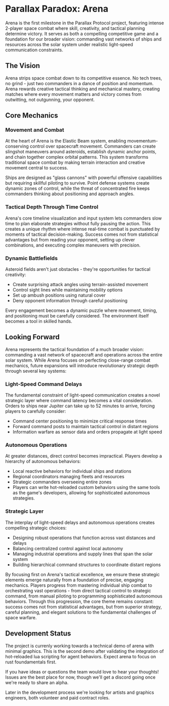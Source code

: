 # Parallax Paradox: Arena

Arena is the first milestone in the Parallax Protocol project, featuring intense 2-player space combat where skill, creativity, and tactical planning determine victory. It serves as both a compelling competitive game and a foundation for our broader vision: commanding vast networks of ships and resources across the solar system under realistic light-speed communication constraints.

## The Vision
Arena strips space combat down to its competitive essence. 
No tech trees, no grind - just two commanders in a dance of position and momentum. 
Arena rewards creative tactical thinking and mechanical mastery, creating matches where every movement matters and victory comes from outwitting, not outgunning, your opponent.

## Core Mechanics

### Movement and Combat
At the heart of Arena is the Elastic Beam system, enabling movementum-conserving control over spacecraft movement. Commanders can create slingshot maneuvers around asteroids, establish dynamic anchor points, and chain together complex orbital patterns. This system transforms traditional space combat by making terrain interaction and creative movement central to success.

Ships are designed as "glass cannons" with powerful offensive capabilities but requiring skillful piloting to survive. Point defense systems create dynamic zones of control, while the threat of concentrated fire keeps commanders thinking about positioning and approach angles.

### Tactical Depth Through Time Control
Arena's core timeline visualization and input system lets commanders slow time to plan elaborate strategies without fully pausing the action. This creates a unique rhythm where intense real-time combat is punctuated by moments of tactical decision-making. Success comes not from statistical advantages but from reading your opponent, setting up clever combinations, and executing complex maneuvers with precision.

### Dynamic Battlefields
Asteroid fields aren't just obstacles - they're opportunities for tactical creativity:
- Create surprising attack angles using terrain-assisted movement
- Control sight lines while maintaining mobility options
- Set up ambush positions using natural cover
- Deny opponent information through careful positioning

Every engagement becomes a dynamic puzzle where movement, timing, and positioning must be carefully considered. The environment itself becomes a tool in skilled hands.

## Looking Forward

Arena represents the tactical foundation of a much broader vision: 
commanding a vast network of spacecraft and operations across the entire solar system. 
While Arena focuses on perfecting close-range combat mechanics, 
future expansions will introduce revolutionary strategic depth through several key systems:

### Light-Speed Command Delays
The fundamental constraint of light-speed communication creates a novel strategic layer where 
command latency becomes a vital consideration. 
Orders to ships near Jupiter can take up to 52 minutes to arrive, 
forcing players to carefully consider:

- Command center positioning to minimize critical response times
- Forward command posts to maintain tactical control in distant regions
- Information warfare as sensor data and orders propagate at light speed

### Autonomous Operations
At greater distances, direct control becomes impractical. Players develop a hierarchy of autonomous behaviors:

- Local reactive behaviors for individual ships and stations
- Regional coordinators managing fleets and resources
- Strategic commanders overseeing entire zones
- Players can write hot-reloaded custom behaviors using the same tools as the game's developers, allowing for sophisticated autonomous strategies.

### Strategic Layer
The interplay of light-speed delays and autonomous operations creates compelling strategic choices:

- Designing robust operations that function across vast distances and delays
- Balancing centralized control against local autonomy
- Managing industrial operations and supply lines that span the solar system
- Building hierarchical command structures to coordinate distant regions

By focusing first on Arena's tactical excellence, we ensure these strategic elements emerge naturally from a foundation of precise, engaging mechanics. Players progress from mastering individual ship combat to orchestrating vast operations - from direct tactical control to strategic command, from manual piloting to programming sophisticated autonomous behaviors. Through this progression, the core theme remains constant: success comes not from statistical advantages, but from superior strategy, careful planning, and elegant solutions to the fundamental challenges of space warfare.


## Development Status

The project is currenly working towards a technical demo of arena with minimal graphics. This is the second demo after validating the integration of hot-reloaded lua scripting for agent behaviors. Expect arena to focus on rust foundamentals first.

If you have ideas or questions the team would love to hear your thoughts! Issues are the best place for now, though we'll get a discord going once we're ready to share an alpha.

Later in the development process we're looking for artists and graphics engineers, both volunteer and paid contract roles.
